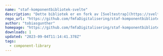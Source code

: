 ```yaml
---
name: "staf-komponentbibliotek-svelte"
description: "Dette bibliotek er en fork av [Sveltestrap](https://sveltestrap.js.org/?path=/story/components--styles) hvor vi lagt vår egen stil oppå og modifisert / lagt til komponenter. ___"
repo_url: "https://github.com/fmfaDigitalisering/staf-komponentbibliotek-svelte"
author: "tobiasgunther"
homepage: "https://github.com/fmfaDigitalisering/staf-komponentbibliotek-svelte#readme"
downloads: 1
updated: "2023-09-04T11:14:41.378Z"
tags: 
  - component-library
---
```

